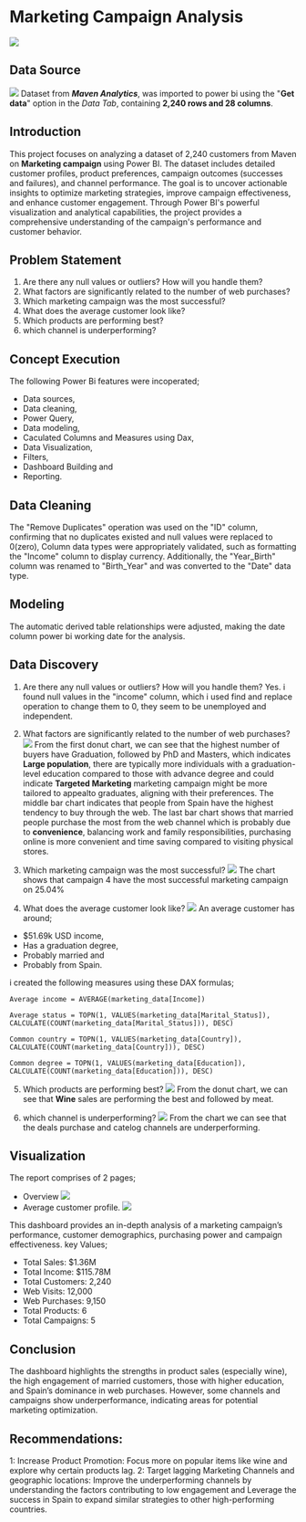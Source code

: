 # Marketing Campaign Analysis

![](intro_image.jpg)

## Data Source
![](Data_source.png)
Dataset from **_Maven Analytics_**, was imported to power bi using the "**Get data**" option in the _Data Tab_, containing **2,240 rows and 28 columns**.

## Introduction
This project focuses on analyzing a dataset of 2,240 customers from Maven on **Marketing campaign** using Power BI. The dataset includes detailed customer profiles, product preferences, campaign outcomes (successes and failures), and channel performance. The goal is to uncover actionable insights to optimize marketing strategies, improve campaign effectiveness, and enhance customer engagement. Through Power BI's powerful visualization and analytical capabilities, the project provides a comprehensive understanding of the campaign's performance and customer behavior.

## Problem Statement
1.  Are there any null values or outliers? How will you handle them?
2.  What factors are significantly related to the number of web purchases?
3.  Which marketing campaign was the most successful?
4.  What does the average customer look like?
5.  Which products are performing best?
6.  which channel is underperforming?

## Concept Execution
The following Power Bi features were incoperated;
- Data sources, 
- Data cleaning, 
- Power Query,
- Data modeling,
- Caculated Columns and Measures using Dax,
- Data Visualization,
- Filters,
- Dashboard Building and
- Reporting.

## Data Cleaning
The "Remove Duplicates" operation was used on the "ID" column, confirming that no duplicates existed and null values were replaced to 0(zero), Column data types were appropriately validated, such as formatting the "Income" column to display currency. Additionally, the "Year_Birth" column was renamed to "Birth_Year" and was converted to the "Date" data type.

## Modeling
The automatic derived table relationships were adjusted, making the date column power bi working date for the analysis.

## Data Discovery
1.  Are there any null values or outliers? How will you handle them?
Yes. i found null values in the "income" column, which i used find and replace operation to change them to 0, they seem to be unemployed and independent.

2.  What factors are significantly related to the number of web purchases?
![](Webpurchase_influence.png)
From the first donut chart, we can see that the highest number of buyers have Graduation, followed by PhD and Masters, which indicates **Large population**, there are typically more individuals with a graduation-level education compared to those with advance degree and could indicate **Targeted Marketing** marketing campaign might be more tailored to appealto graduates, aligning with their preferences. 
The middle bar chart indicates that people from Spain have the highest tendency to buy through the web.
The last bar chart shows that married people purchase the most from the web channel which is probably due to **convenience**, balancing work and family responsibilities, purchasing online is more convenient and time saving compared to visiting physical stores.

3. Which marketing campaign was the most successful?
![](Campaign_success_rate.png)
The chart shows that campaign 4 have the most successful marketing campaign on 25.04%

4. What does the average customer look like?
![](Average_customers.png)
An average customer has around;
- $51.69k USD income,
- Has a graduation degree,
- Probably married and
- Probably from Spain.

i created the following measures using these DAX formulas;

`Average income = AVERAGE(marketing_data[Income])`

`Average status = TOPN(1, VALUES(marketing_data[Marital_Status]), CALCULATE(COUNT(marketing_data[Marital_Status])), DESC)`

`Common country = TOPN(1, VALUES(marketing_data[Country]), CALCULATE(COUNT(marketing_data[Country])), DESC)`

`Common degree = TOPN(1, VALUES(marketing_data[Education]), CALCULATE(COUNT(marketing_data[Education])), DESC)`

5. Which products are performing best?
![](Best_performing_product.png)
From the donut chart, we can see that **Wine** sales are performing the best and followed by meat.

6. which channel is underperforming?
![](Underperforming_product.png)
From the chart we can see that the deals purchase and catelog channels are underperforming.

## Visualization
The report comprises of 2 pages; 
- Overview
![](Dashboard_1.png)
- Average customer profile.
![](Dashboard_2.png)

This dashboard provides an in-depth analysis of a marketing campaign’s performance, customer demographics, purchasing power and campaign effectiveness.
key Values;
- Total Sales: $1.36M
- Total Income: $115.78M
- Total Customers: 2,240
- Web Visits: 12,000
- Web Purchases: 9,150
- Total Products: 6
- Total Campaigns: 5

## Conclusion
The dashboard highlights the strengths in product sales (especially wine), the high engagement of married customers, those with higher education, and Spain’s dominance in web purchases. However, some channels and campaigns show underperformance, indicating areas for potential marketing optimization.

## Recommendations:
1: Increase Product Promotion: Focus more on popular items like wine and explore why certain products lag.
2: Target lagging Marketing Channels and geographic locations: Improve the underperforming channels by understanding the factors contributing to low engagement and Leverage the success in Spain to expand similar strategies to other high-performing countries.


